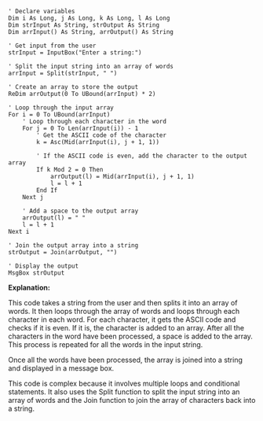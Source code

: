 ```visual basic
' Declare variables
Dim i As Long, j As Long, k As Long, l As Long
Dim strInput As String, strOutput As String
Dim arrInput() As String, arrOutput() As String

' Get input from the user
strInput = InputBox("Enter a string:")

' Split the input string into an array of words
arrInput = Split(strInput, " ")

' Create an array to store the output
ReDim arrOutput(0 To UBound(arrInput) * 2)

' Loop through the input array
For i = 0 To UBound(arrInput)
    ' Loop through each character in the word
    For j = 0 To Len(arrInput(i)) - 1
        ' Get the ASCII code of the character
        k = Asc(Mid(arrInput(i), j + 1, 1))

        ' If the ASCII code is even, add the character to the output array
        If k Mod 2 = 0 Then
            arrOutput(l) = Mid(arrInput(i), j + 1, 1)
            l = l + 1
        End If
    Next j

    ' Add a space to the output array
    arrOutput(l) = " "
    l = l + 1
Next i

' Join the output array into a string
strOutput = Join(arrOutput, "")

' Display the output
MsgBox strOutput
```

**Explanation:**

This code takes a string from the user and then splits it into an array of words. It then loops through the array of words and loops through each character in each word. For each character, it gets the ASCII code and checks if it is even. If it is, the character is added to an array. After all the characters in the word have been processed, a space is added to the array. This process is repeated for all the words in the input string.

Once all the words have been processed, the array is joined into a string and displayed in a message box.

This code is complex because it involves multiple loops and conditional statements. It also uses the Split function to split the input string into an array of words and the Join function to join the array of characters back into a string.